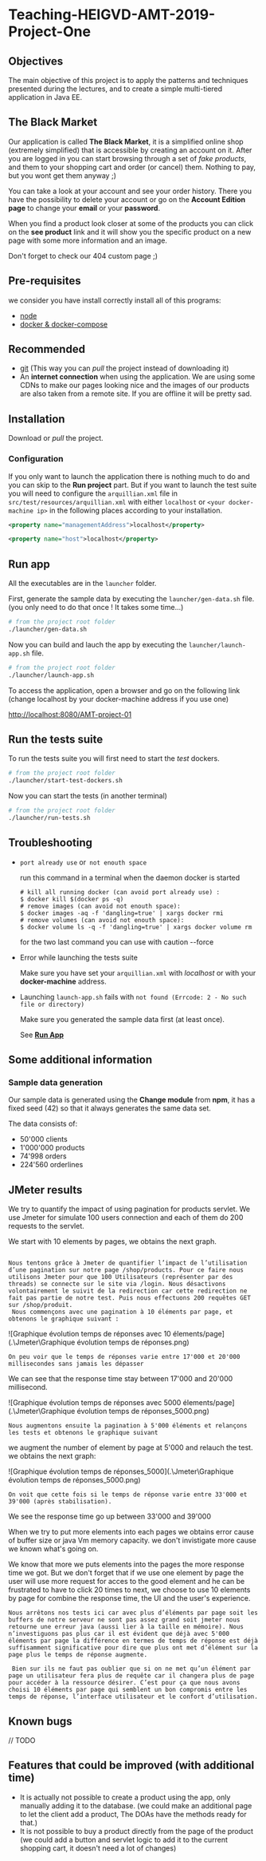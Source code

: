 # Teaching-HEIGVD-AMT-2019-Project-One

## Objectives

The main objective of this project is to apply the patterns and techniques presented during the lectures, and to create a simple multi-tiered application in Java EE.

## The Black Market

Our application is called **The Black Market**, it is a simplified online shop (extremely simplified)
that is accessible by creating an account on it. After you are logged in you can start browsing through a
set of *fake products*, and them to your shopping cart and order (or cancel) them. Nothing to pay, but you wont get them anyway ;)

You can take a look at your account and see your order history. There you have the possibility to delete your account or
go on the **Account Edition page** to change your **email** or your **password**.

When you find a product look closer at some of the products you can click on the **see product** link and
it will show you the specific product on a new page with some more information and an image.

Don't forget to check our 404 custom page ;)

## Pre-requisites

we consider you have install correctly install all of this programs:
 - [node](https://nodejs.org/en/download/)
 - [docker & docker-compose](https://www.docker.com/get-started)

## Recommended

 - [git](https://www.atlassian.com/git/tutorials/install-git) (This way you can *pull* the project instead of downloading it)
 - An **internet connection** when using the application. We are using some CDNs to make our pages looking nice and
 the images of our products are also taken from a remote site. If you are offline it will be pretty sad.

## Installation

Download or *pull* the project.

### Configuration

If you only want to launch the application there is nothing much to do and you can skip to the **Run project** part.
But if you want to launch the test suite you will need to configure the `arquillian.xml` file in `src/test/resources/arquillian.xml` 
with either `localhost` or `<your docker-machine ip>` in the following places according to your installation.

```xml
<property name="managementAddress">localhost</property>
```

```xml
<property name="host">localhost</property>
```


## Run app

All the executables are in the `launcher` folder.

First, generate the sample data by executing the `launcher/gen-data.sh` file. (you only need to do that once ! It takes some time...)
```bash
# from the project root folder
./launcher/gen-data.sh
```

Now you can build and lauch the app by executing the `launcher/launch-app.sh` file.
```bash
# from the project root folder
./launcher/launch-app.sh
```

To access the application, open a browser and go on the following link (change localhost by your docker-machine address if you use one)

[http://localhost:8080/AMT-project-01](http://localhost:8080/AMT-project-01)

## Run the tests suite

To run the tests suite you will first need to start the *test* dockers.
```bash
# from the project root folder
./launcher/start-test-dockers.sh
```
Now you can start the tests (in another terminal)
```bash
# from the project root folder
./launcher/run-tests.sh
```

## Troubleshooting

- `port already use` or` not enouth space`

    run this command in a terminal when the daemon docker is started 
    ```shell
    # kill all running docker (can avoid port already use) : 
    $ docker kill $(docker ps -q)
    # remove images (can avoid not enouth space):
    $ docker images -aq -f 'dangling=true' | xargs docker rmi
    # remove volumes (can avoid not enouth space):
    $ docker volume ls -q -f 'dangling=true' | xargs docker volume rm
    ```
    for the two last command you can use with caution --force
    
- Error while launching the tests suite

   Make sure you have set your `arquillian.xml` with *localhost* or with your **docker-machine** address.

- Launching `launch-app.sh` fails with `not found (Errcode: 2 - No such file or directory)`

  Make sure you generated the sample data first (at least once). 
  
  See [**Run App**](#run-app)
  

## Some additional information

### Sample data generation

Our sample data is generated using the **Change module** from **npm**, it has a fixed seed (42) so that it always generates the same data set.

The data consists of:

- 50'000 clients
- 1'000'000 products
- 74'998 orders
- 224'560 orderlines

## JMeter results

We try to quantify the impact of using pagination for products servlet. We use Jmeter for simulate 100 users connection and each of them do 200 requests to the servlet. 

We start with 10 elements by pages, we obtains the next graph.

```

Nous tentons grâce à Jmeter de quantifier l’impact de l’utilisation d’une pagination sur notre page /shop/products. Pour ce faire nous utilisons Jmeter pour que 100 Utilisateurs (représenter par des threads) se connecte sur le site via /login. Nous désactivons volontairement le suivit de la redirection car cette redirection ne fait pas partie de notre test. Puis nous effectuons 200 requêtes GET sur /shop/produit. 
 Nous commençons avec une pagination à 10 éléments par page, et obtenons le graphique suivant :  

```

![Graphique évolution temps de réponses avec 10 élements/page](.\Jmeter\Graphique évolution temps de réponses.png)

```
On peu voir que le temps de réponses varie entre 17'000 et 20'000 millisecondes sans jamais les dépasser 
```

 We can see that the response time stay between 17'000 and 20'000 millisecond. 

![Graphique évolution temps de réponses avec 5000 élements/page](.\Jmeter\Graphique évolution temps de réponses_5000.png)

```
Nous augmentons ensuite la pagination à 5'000 éléments et relançons les tests et obtenons le graphique suivant 
```

 we augment the number of element by page at 5'000 and relauch the test. we obtains the next graph: 

![Graphique évolution temps de réponses_5000](.\Jmeter\Graphique évolution temps de réponses_5000.png)

```
On voit que cette fois si le temps de réponse varie entre 33'000 et 39'000 (après stabilisation).
```

 We see the response time go up between 33'000 and 39'000

When we try to put more elements into each pages we obtains error cause of buffer size or java Vm memory capacity. we don't invistigate more cause we known what's going on. 

We know that more we puts elements into the pages the more response time we got. But we don't forget that if we use one element by page the user will use more request for acces to the good element and he can be frustrated to have to click 20 times to next, we choose to use 10 elements by page for combine the response time, the UI and the user's experience. 

```
Nous arrêtons nos tests ici car avec plus d’éléments par page soit les buffers de notre serveur ne sont pas assez grand soit jmeter nous retourne une erreur java (aussi lier à la taille en mémoire). Nous n’investiguons pas plus car il est évident que déjà avec 5'000 éléments par page la différence en termes de temps de réponse est déjà suffisamment significative pour dire que plus ont met d’élément sur la page plus le temps de réponse augmente. 

 Bien sur ils ne faut pas oublier que si on ne met qu’un élément par page un utilisateur fera plus de requête car il changera plus de page pour accéder à la ressource désirer. C’est pour ça que nous avons choisi 10 éléments par page qui semblent un bon compromis entre les temps de réponse, l’interface utilisateur et le confort d’utilisation. 
```

## Known bugs

// TODO

## Features that could be improved (with additional time)

- It is actually not possible to create a product using the app, only manually adding it to the database. (we could make an additional page to let the client add a product, The DOAs have the methods ready for that.)
- It is not possible to buy a product directly from the page of the product (we could add a button and servlet logic to add it to the current shopping cart, it doesn't need a lot of changes)

